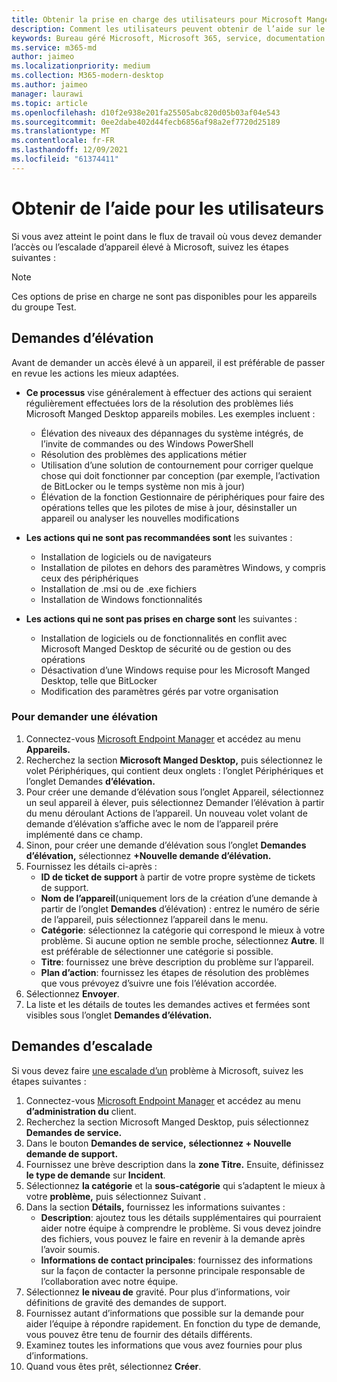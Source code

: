 ```yaml
---
title: Obtenir la prise en charge des utilisateurs pour Microsoft Manged Desktop
description: Comment les utilisateurs peuvent obtenir de l’aide sur le service et les appareils
keywords: Bureau géré Microsoft, Microsoft 365, service, documentation
ms.service: m365-md
author: jaimeo
ms.localizationpriority: medium
ms.collection: M365-modern-desktop
ms.author: jaimeo
manager: laurawi
ms.topic: article
ms.openlocfilehash: d10f2e938e201fa25505abc820d05b03af04e543
ms.sourcegitcommit: 0ee2dabe402d44fecb6856af98a2ef7720d25189
ms.translationtype: MT
ms.contentlocale: fr-FR
ms.lasthandoff: 12/09/2021
ms.locfileid: "61374411"
---
```

# <a name="getting-help-for-users"></a>Obtenir de l’aide pour les utilisateurs

Si vous avez atteint le [](../service-description/user-support.md) point dans le flux de travail où vous devez demander l’accès ou l’escalade d’appareil élevé à Microsoft, suivez les étapes suivantes :
 
>[!NOTE]
>Ces options de prise en charge ne sont pas disponibles pour les appareils du groupe Test.

## <a name="elevation-requests"></a>Demandes d’élévation

Avant de demander un accès élevé à un appareil, il est préférable de passer en revue les actions les mieux adaptées.

- **Ce processus** vise généralement à effectuer des actions qui seraient régulièrement effectuées lors de la résolution des problèmes liés Microsoft Manged Desktop appareils mobiles. Les exemples incluent :
    - Élévation des niveaux des dépannages du système intégrés, de l’invite de commandes ou des Windows PowerShell
    - Résolution des problèmes des applications métier
    - Utilisation d’une solution de contournement pour corriger quelque chose qui doit fonctionner par conception (par exemple, l’activation de BitLocker ou le temps système non mis à jour)
    - Élévation de la fonction Gestionnaire de périphériques pour faire des opérations telles que les pilotes de mise à jour, désinstaller un appareil ou analyser les nouvelles modifications

- **Les actions qui ne sont pas recommandées sont** les suivantes :
    - Installation de logiciels ou de navigateurs
    - Installation de pilotes en dehors des paramètres Windows, y compris ceux des périphériques
    - Installation de .msi ou de .exe fichiers
    - Installation de Windows fonctionnalités

- **Les actions qui ne sont pas prises en charge sont** les suivantes :
    - Installation de logiciels ou de fonctionnalités en conflit avec Microsoft Manged Desktop de sécurité ou de gestion ou des opérations
    - Désactivation d’une Windows requise pour les Microsoft Manged Desktop, telle que BitLocker
    - Modification des paramètres gérés par votre organisation

### <a name="to-request-elevation"></a>Pour demander une élévation

1. Connectez-vous [Microsoft Endpoint Manager](https://endpoint.microsoft.com/) et accédez au menu **Appareils.**
2. Recherchez la section **Microsoft Manged Desktop,** puis sélectionnez le volet Périphériques,  qui contient deux onglets : l’onglet Périphériques et l’onglet Demandes **d’élévation.**  
3. Pour créer une demande  d’élévation sous l’onglet Appareil, sélectionnez un  seul appareil à élever, puis sélectionnez Demander l’élévation à partir du menu déroulant Actions de l’appareil. Un nouveau volet volant de demande d’élévation s’affiche avec le nom de l’appareil prére implémenté dans ce champ.
4. Sinon, pour créer une demande d’élévation sous l’onglet **Demandes d’élévation,** sélectionnez **+Nouvelle demande d’élévation.**
5. Fournissez les détails ci-après :
    - **ID de ticket de support** à partir de votre propre système de tickets de support.
    - **Nom de l’appareil**(uniquement lors de la création d’une demande à partir de l’onglet **Demandes** d’élévation) : entrez le numéro de série de l’appareil, puis sélectionnez l’appareil dans le menu.
    - **Catégorie**: sélectionnez la catégorie qui correspond le mieux à votre problème. Si aucune option ne semble proche, sélectionnez **Autre**. Il est préférable de sélectionner une catégorie si possible.
    - **Titre**: fournissez une brève description du problème sur l’appareil.
    - **Plan d’action**: fournissez les étapes de résolution des problèmes que vous prévoyez d’suivre une fois l’élévation accordée. 
6. Sélectionnez **Envoyer**.
7. La liste et les détails de toutes les demandes actives et fermées sont visibles sous l’onglet **Demandes d’élévation.**



## <a name="escalation-requests"></a>Demandes d’escalade


Si vous devez faire [une escalade d’un](../service-description/user-support.md#escalation-portal) problème à Microsoft, suivez les étapes suivantes :

1. Connectez-vous [Microsoft Endpoint Manager](https://endpoint.microsoft.com/) et accédez au menu **d’administration du** client.
2. Recherchez la section Microsoft Manged Desktop, puis sélectionnez **Demandes de service.**
3. Dans le bouton **Demandes de service,** **sélectionnez + Nouvelle demande de support.**
4. Fournissez une brève description dans la **zone Titre.** Ensuite, définissez **le type de demande** sur **Incident**. 
5. Sélectionnez **la catégorie** et la **sous-catégorie** qui s’adaptent le mieux à votre **problème,** puis sélectionnez Suivant .
6. Dans la section **Détails,** fournissez les informations suivantes :
    - **Description**: ajoutez tous les détails supplémentaires qui pourraient aider notre équipe à comprendre le problème. Si vous devez joindre des fichiers, vous pouvez le faire en revenir à la demande après l’avoir soumis.
    - **Informations de contact principales**: fournissez des informations sur la façon de contacter la personne principale responsable de l’collaboration avec notre équipe.
7. Sélectionnez **le niveau de** gravité. Pour plus d’informations, voir définitions de gravité des demandes de support.
8. Fournissez autant d’informations que possible sur la demande pour aider l’équipe à répondre rapidement. En fonction du type de demande, vous pouvez être tenu de fournir des détails différents.
9. Examinez toutes les informations que vous avez fournies pour plus d’informations.
10. Quand vous êtes prêt, sélectionnez **Créer**.
